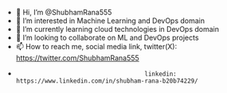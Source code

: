 - 👋 Hi, I’m @ShubhamRana555
- 👀 I’m interested in Machine Learning and DevOps domain
- 🌱 I’m currently learning cloud technologies in DevOps domain
- 💞️ I’m looking to collaborate on ML and DevOps projects
- 📫 How to reach me, social media link, twitter(X): https://twitter.com/ShubhamRana555
-                                         linkedin:  https://www.linkedin.com/in/shubham-rana-b20b74229/

<!---
ShubhamRana555/ShubhamRana555 is a ✨ special ✨ repository because its `README.md` (this file) appears on your GitHub profile.
You can click the Preview link to take a look at your changes.
--->
